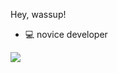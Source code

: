 Hey, wassup!

- 💻 novice developer

<a href="https://instagram.com/gabxool" target="_blank"><img src="https://img.shields.io/badge/-Instagram-%23E4405F?style=for-the-badge&logo=instagram&logoColor=white" target="_blank"></a>
